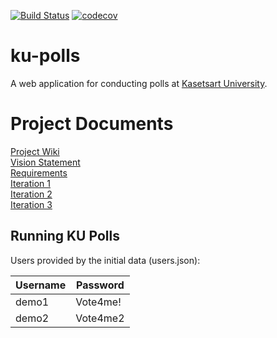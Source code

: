 [![Build Status](https://app.travis-ci.com/Jakarin-Jojo/ku-polls.svg?branch=iteration2)](https://app.travis-ci.com/Jakarin-Jojo/ku-polls)
[![codecov](https://codecov.io/gh/Jakarin-Jojo/ku-polls/branch/iteration2/graph/badge.svg?token=AQ3UFPL4UG)](https://codecov.io/gh/Jakarin-Jojo/ku-polls)
# ku-polls
A web application for conducting polls at [Kasetsart University](https://www.ku.ac.th/th).
# Project Documents
[Project Wiki](../../wiki/Home)  
[Vision Statement](../../wiki/Vision%20Statement)  
[Requirements](../../wiki/Requirements)  
[Iteration 1](../../wiki/Iteration-1-Plan)  
[Iteration 2](../../wiki/Iteration-2-Plan)  
[Iteration 3](../../wiki/Iteration%203%20Plan)  

## Running KU Polls

Users provided by the initial data (users.json):

| Username  | Password    |
|-----------|-------------|
| demo1     | Vote4me!    |
| demo2     | Vote4me2    |